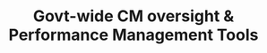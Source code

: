 ---
highlight: "false" 
title: "Govt-wide CM oversight & Performance Management Tools"
description: "Govt-wide CM oversight & Performance Management Tools, which includes links to: Exec Summary dashboard, Agency Profile 2.0, Small business dashboard, BIC dashboard, Common Defense centric spend data tables.These reports collectively enable CM KPIs to be tracked and analyzed by agency, department, category, sub category, and vendors, and contracts."
url-link: "https://d2d.gsa.gov/report/government-wide-category-management-oversight-performance-management-tools"
type: "HTML"
gov-only: "true"
is-external: "true"
publication-date: "August 01, 2023"
reading-time: "5"
resource-type: "tool"
filter: "market-intelligence"
audience: "contracts-acquisitions"
branded-offerings: "market-it-data-intelligence"
---